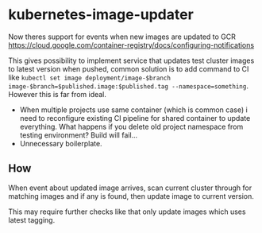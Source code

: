 # kubernetes-image-updater

Now theres support for events when new images are updated to GCR https://cloud.google.com/container-registry/docs/configuring-notifications 

This gives possibility to implement service that updates test cluster images to latest version when pushed, common solution is to add command to CI like `kubectl set image deployment/image-$branch image-$branch=$published.image:$published.tag --namespace=something`. However this is far from ideal.

- When multiple projects use same container (which is common case) i need to reconfigure existing CI pipeline for shared container to update everything. What happens if you delete old project namespace from testing environment? Build will fail...
- Unnecessary boilerplate.

## How

When event about updated image arrives, scan current cluster through for matching images and if any is found, then update image to current version.

This may require further checks like that only update images which uses latest tagging.
